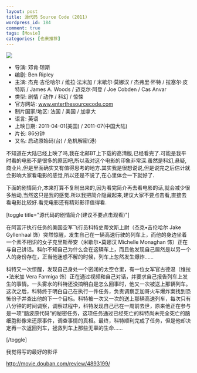 ```yaml
--- 
layout: post
title: 源代码 Source Code (2011)
wordpress_id: 184
comment: true
tags: [Movie]
categories: [也来推荐]
---
```

[![](http://img3.douban.com/mpic/s4614668.jpg)](http://img3.douban.com/mpic/s4614668.jpg)

* 导演: 邓肯·琼斯
* 编剧: Ben Ripley
* 主演: 杰克·吉伦哈尔 / 维拉·法米加 / 米歇尔·莫娜汉 / 杰弗里·怀特 / 拉塞尔·皮特斯 / James A. Woods / 迈克尔·阿登 / Joe Cobden / Cas Anvar
* 类型: 剧情 / 动作 / 科幻 / 惊悚
* 官方网站: www.enterthesourcecode.com
* 制片国家/地区: 法国 / 美国 / 加拿大
* 语言: 英语
* 上映日期: 2011-04-01(美国) / 2011-07(中国大陆)
* 片长: 86分钟
* 又名: 启动原始码(台) / 危机解密(港)

不知道在大陆已经上映了吗,我在北邮BT上下载的高清版,已经看完了.可能是我平时看的电影不是很多的原因吧,所以我对这个电影的印象非常深.虽然是科幻,悬疑,商业片,但是里面确实又有值得思考的地方.其实我是很想说说,但是说完之后估计就会影响大家看电影的感觉,所以还是不说了,在心里体会一下就好了.

下面的剧情简介,本来打算不复制出来的,因为看完简介再去看电影的话,就会减少很多触动,当然这只是我的感觉.所以我把简介隐藏起来,建议大家不要点击看,直接去看电影比较好.看完电影还有精彩影评值得看.

[toggle title="源代码的剧情简介(建议不要点击观看)"]

在阿富汗执行任务的美国空军飞行员科特史蒂文斯上尉（杰克•吉伦哈尔 Jake Gyllenhaal 饰）突然惊醒，发生自己在一辆高速行驶的列车上，而他的身边坐着一个素不相识的女子克里斯蒂安（米歇尔•莫娜汉 Michelle Monaghan 饰）正在与自己讲话。科尔不知自己为什么会在这辆车上，而且他发现自己居然是以另一个人的身份存在，正当他迷惑不解的时候，列车上忽然发生爆炸……

科特又一次惊醒，发现自己身处一个密闭的太空仓里，有一位女军官古德温（维拉•法米加 Vera Farmiga 饰）正在通过视频和自己对话，并要求自己报告列车上发生的事情。一头雾水的科特还没搞明白是怎么回事时，他又一次被送上那辆列车。这次之后，科特终于明白自己在执行一件任务，负责调察芝加哥火车爆炸案找到恐怖份子并查出他的下一个目标。科特被一次又一次的送上那辆高速列车，每次只有八分钟的时间调察，调察过程中，科特发现自己已在一周前去世，原来他正在参与是一项“脑波原代码”的秘密任务，这项任务通过已经死亡的科特尚未完全死亡的脑细胞影像来还原事件，调查事情的真相。最终，科特顺利完成了任务，但是他却决定再一次返回列车，拯救列车上那些无辜的生命……

[/toggle]

我觉得写的最好的影评

<http://movie.douban.com/review/4893199/>
